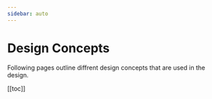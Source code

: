 ```yaml
---
sidebar: auto
---
```


# Design Concepts

Following pages outline diffrent design concepts that are used in the design.

[[toc]]